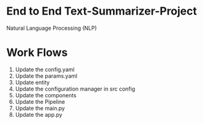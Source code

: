 # End to End Text-Summarizer-Project
Natural Language Processing (NLP)

# Work Flows

1. Update the config.yaml
2. Update the params.yaml
3. Update entity
4. Update the configuration manager in src config 
5. Update the components
6. Update the Pipeline
7. Update the main.py
8. Update the app.py
